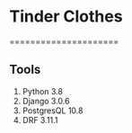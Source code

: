 # Tinder Clothes
=====================


## Tools
1. Python       3.8
2. Django       3.0.6
3. PostgresQL   10.8
4. DRF          3.11.1

